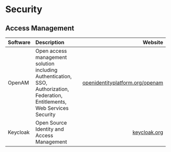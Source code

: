 # Security

## Access Management

| Software | Description    | Website  |
| :------- | :------------- | -------: |
| OpenAM | Open access management solution including Authentication, SSO, Authorization, Federation, Entitlements, Web Services Security | [openidentityplatform.org/openam](https://www.openidentityplatform.org/openam) |
| Keycloak | Open Source Identity and Access Management | [keycloak.org](https://www.keycloak.org) |

